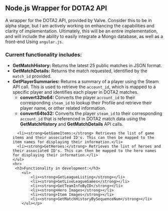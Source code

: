 <h2>Node.js Wrapper for DOTA2 API</h2>
<div class="container-fluid">
  <div class="col-xs-12">
    <p class="col-xs-12">A wrapper for the DOTA2 API, provided by Valve. Consider this to be in alpha stage, but I am actively working on enhancing the capabilities and clarity of implementation. Ultimately, this will be an entire implementation, and will include the ability to easily integrate a Mongo database, as well as a front-end Using <code>angular.js</code>.
    <br/>
    <h3>Current functionality includes:</h3>
    <ul>
      <li><strong>GetMatchHistory:</strong> Returns the latest 25 public matches in JSON format.</li>
      <li><strong>GetMatchDetails:</strong> Returns the match requested, identified by the <code>match_id</code> provided.</li>
      <li><strong>GetPlayerSummaries:</strong> Returns a summary of a player using the Steam API call. This is used to retrieve the <code>account_id</code>, which is mapped to a specific player and identifies each player in DOTA2 matches.
        <ul>
          <li><strong>convert32to64:</strong> Converts the player <code>account_id</code> to their corresponding <code>steam_id</code> to lookup their Profile and retrieve their player name, or other related information.</li>
          <li><strong>convert64to32:</strong> Converts the player <code>steam_id</code> to their corresponding <code>account_id</code> that is referenced in DOTA2 match data using the <strong>GetMatchHistory</strong> and <strong>GetMatchDetails</strong> API calls.</li>
        </ul></li>
        
      <li><strong>GetGameItems:</strong> Retrieves the list of game items and their associated ID's. This can then be mapped to the item names for displaying their information.</li>
      <li><strong>GetHeroes:</strong> Retrieves the list of heroes and their associated ID's. This can then be mapped to the hero names for displaying their information.</li>
    </ul>
    <hr>
     <h3>Functionality in development:</h3>
        <ul>
            <li><strong>GetLeagueListing</strong></li>
            <li><strong>GetLiveLeagueGames</strong></li>
            <li><strong>GetTeamInfoByID</strong></li>
            <li><strong>Hero Images</strong></li>
            <li><strong>Item Images</strong></li>
            <li><strong>GetMatchHistoryBySequenceNum</strong></li>
        </ul></p>
  </div>
</div>
